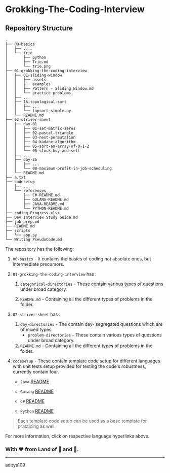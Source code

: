# Grokking-The-Coding-Interview
## Repository Structure

```
.
├── 00-basics
│   ├── ....
│   └── trie
│       ├── python
│       ├── Trie.md
│       └── trie.png
├── 01-grokking-the-coding-interview
│   ├── 01-sliding-window
│   │   ├── assets
│   │   ├── examples
│   │   ├── Pattern - Sliding Window.md
│   │   └── practice problems
│   ├── ...
│   ├── 16-topological-sort
│   │   ├── ...
│   │   └── topsort-simple.py
│   └── README.md
├── 02-striver-sheet
│   ├── day-01
│   │   ├── 01-set-matrix-zeros
│   │   ├── 02-pascal-triangle
│   │   ├── 03-next-permutation
│   │   ├── 04-kadane-algorithm
│   │   ├── 05-sort-an-array-of-0-1-2
│   │   └── 06-stock-buy-and-sell
│   ├── ....
│   ├── day-26
│   │   ├── ...
│   │   └── 08-maximum-profit-in-job-scheduling
│   └── README.md
├── a.txt
├── codesetup
│   ├── ...
│   └── references
│       ├── C#-README.md
│       ├── GOLANG-README.md
│       ├── JAVA-README.md
│       └── PYTHON-README.md
├── coding-Progress.xlsx
├── Dev Interview Study Guide.md
├── job prep.md
├── README.md
├── scripts
│   └── app.py
└── Writing PseudoCode.md
```

The repository has the following:

1. `00-basics` - It contains the basics of coding not absolute ones, but intermediate precursors.

2. `01-grokking-the-coding-interview` has :

   1. `categorical-directories`  - These contain various types of questions under broad category.

   2. `README.md` - Containing all the different types of problems in the folder.

3. `02-striver-sheet` has :

   1. `day-directories` - The contain day- segregated questions which are of mixed types. 
      - `problem-directories`  - These contain various types of questions under broad category.
   2. `README.md` - Containing all the different types of problems in the folder.

4. `codesetup` - These contain template code setup for different languages with unit tests setup provided for testing the code's robustness, currently contain four.

   - `Java` [README](https://github.com/aditya109/Grokking-The-Coding-Interview/blob/main/codesetup/references/JAVA-README.md)

   - `Golang` [README](https://github.com/aditya109/Grokking-The-Coding-Interview/blob/main/codesetup/references/GOLANG-README.md)

   - `C#` [README](https://github.com/aditya109/Grokking-The-Coding-Interview/blob/main/codesetup/references/C%23-README.md)

   - `Python` [README](https://github.com/aditya109/Grokking-The-Coding-Interview/blob/main/codesetup/references/PYTHON-README.md)

> Each template code setup can be used as a base template for practicing as well.

For more information, click on respective language hyperlinks above.

### With ❤ from Land of 🦚 and 🐅.
---
aditya109
